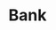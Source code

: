 ---
layout: diagrams
title: Bank
permalink: apps/bank/diagrams
lang: en
page_id: apps-bank-diagrams

description: Diagrams
---